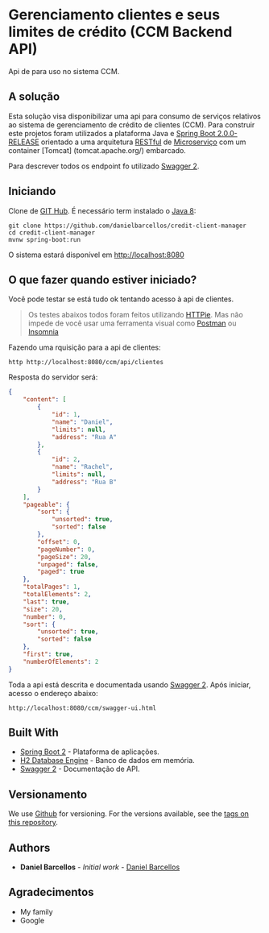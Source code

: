 # Gerenciamento clientes e seus limites de crédito (CCM Backend API)
Api de para uso no sistema CCM.

## A solução
Esta solução visa disponibilizar uma api para consumo de serviços relativos ao sistema de gerenciamento de crédito de clientes (CCM). Para construir este projetos foram utilizados a plataforma Java e [Spring Boot 2.0.0-RELEASE](https://projects.spring.io/spring-boot/) orientado a uma arquitetura [RESTful](https://restfulapi.net/) de [Microserviço](https://www.martinfowler.com/articles/microservices.html) com um container [Tomcat] (tomcat.apache.org/) embarcado. 

Para descrever todos os endpoint fo utilizado [Swagger 2](https://swagger.io/).

## Iniciando
Clone de [GIT Hub](https://github.com/danielbarcellos/credit-client-manager). É necessário term instalado o [Java 8](www.oracle.com/technetwork/java/javase/downloads/jre8-downloads-2133155.html):

```
git clone https://github.com/danielbarcellos/credit-client-manager
cd credit-client-manager
mvnw spring-boot:run
```
O sistema estará disponível em [http://localhost:8080](http://localhost:8080)

## O que fazer quando estiver iniciado?

Você pode testar se está tudo ok tentando acesso à api de clientes.

> Os testes abaixos todos foram feitos utilizando [HTTPie](https://httpie.org/). Mas não impede de você usar uma ferramenta visual como [Postman](https://www.getpostman.com/) ou [Insomnia](https://insomnia.rest/)

Fazendo uma rquisição para a api de clientes:

```shell
http http://localhost:8080/ccm/api/clientes
```

Resposta do servidor será:

```json
{
    "content": [
        {
            "id": 1,
            "name": "Daniel",
            "limits": null,
            "address": "Rua A"
        },
        {
            "id": 2,
            "name": "Rachel",
            "limits": null,
            "address": "Rua B"
        }
    ],
    "pageable": {
        "sort": {
            "unsorted": true,
            "sorted": false
        },
        "offset": 0,
        "pageNumber": 0,
        "pageSize": 20,
        "unpaged": false,
        "paged": true
    },
    "totalPages": 1,
    "totalElements": 2,
    "last": true,
    "size": 20,
    "number": 0,
    "sort": {
        "unsorted": true,
        "sorted": false
    },
    "first": true,
    "numberOfElements": 2
}
```
Toda a api está descrita e documentada usando [Swagger 2](https://swagger.io/). Após iniciar, acesso o endereço abaixo:

```
http://localhost:8080/ccm/swagger-ui.html
```

## Built With

* [Spring Boot 2](https://projects.spring.io/spring-boot/) - Plataforma de aplicações.
* [H2 Database Engine](http://h2database.com/html/main.html) - Banco de dados em memória.
* [Swagger 2](https://swagger.io/) - Documentação de API.
## Versionamento

We use [Github](https://github.com) for versioning. For the versions available, see the [tags on this repository](https://github.com/danielbarcellos/credit-client-manager). 

## Authors

* **Daniel Barcellos** - *Initial work* - [Daniel Barcellos](https://github.com/danielbarcellos)

## Agradecimentos

* My family
* Google
